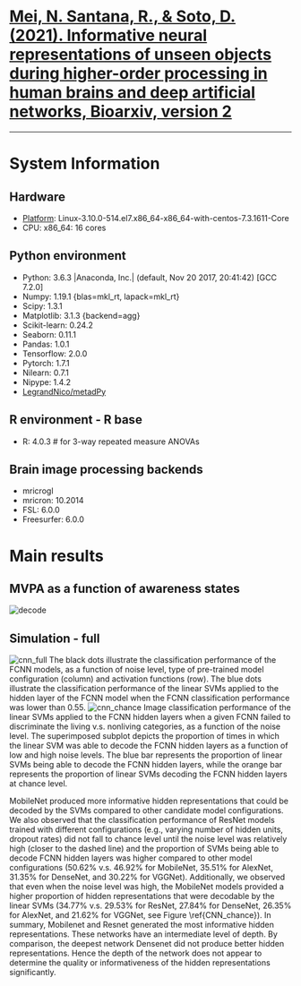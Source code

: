 # [Mei, N. Santana, R., & Soto, D. (2021). Informative neural representations of unseen objects during higher-order processing in human brains and deep artificial networks, Bioarxiv, version 2](https://www.biorxiv.org/content/10.1101/2021.01.12.426428v2)

---
# System Information
## Hardware
- [Platform](https://dipc.ehu.es):      Linux-3.10.0-514.el7.x86_64-x86_64-with-centos-7.3.1611-Core
- CPU:           x86_64: 16 cores
## Python environment
- Python:        3.6.3 |Anaconda, Inc.| (default, Nov 20 2017, 20:41:42)  [GCC 7.2.0]
- Numpy:         1.19.1 {blas=mkl_rt, lapack=mkl_rt}
- Scipy:         1.3.1
- Matplotlib:    3.1.3 {backend=agg}
- Scikit-learn:  0.24.2
- Seaborn:       0.11.1
- Pandas:        1.0.1
- Tensorflow:    2.0.0
- Pytorch:       1.7.1
- Nilearn:       0.7.1
- Nipype:        1.4.2
- [LegrandNico/metadPy](https://github.com/LegrandNico/metadPy)
## R environment - R base
- R:             4.0.3 # for 3-way repeated measure ANOVAs
## Brain image processing backends
- mricrogl
- mricron:       10.2014
- FSL:           6.0.0
- Freesurfer:    6.0.0

# Main results

## MVPA as a function of awareness states
![decode](https://github.com/nmningmei/unconfeats/blob/main/figures/decoding.jpg)

## Simulation - full
![cnn_full](https://github.com/nmningmei/unconfeats/blob/main/figures/CNN_performance_light.jpeg)
The black dots illustrate the classification performance of the FCNN models, as a function of noise level, type of pre-trained model configuration (column) and activation functions (row). The blue dots illustrate the classification performance of the linear SVMs applied to the hidden layer of the FCNN model when the FCNN classification performance was lower than 0.55.
![cnn_chance](https://github.com/nmningmei/unconfeats/blob/main/figures/CNN_chance.jpg)
Image classification performance of the linear SVMs applied to the FCNN hidden layers when a given FCNN failed to discriminate the living v.s. nonliving categories, as a function of the noise level. The superimposed subplot depicts the proportion of times in which the linear SVM was able to decode the FCNN hidden layers as a function of low and high noise levels. The blue bar represents the proportion of linear SVMs being able to decode the FCNN hidden layers, while the orange bar represents the proportion of linear SVMs decoding the FCNN hidden layers at chance level.

MobileNet produced more informative hidden representations that could be decoded by the SVMs compared to other candidate model configurations. We also observed that the classification performance of ResNet models trained with different configurations (e.g., varying number of hidden units, dropout rates) did not fall to chance level until the noise level was relatively high (closer to the dashed line) and the proportion of SVMs being able to decode FCNN hidden layers was higher compared to other model configurations (50.62\% v.s. 46.92\% for MobileNet, 35.51\% for AlexNet, 31.35\% for DenseNet, and 30.22\% for VGGNet). Additionally, we observed that even when the noise level was high, the MobileNet models provided a higher proportion of hidden representations that were decodable by the linear SVMs (34.77\% v.s. 29.53\% for ResNet, 27.84\% for DenseNet, 26.35\% for AlexNet, and 21.62\% for VGGNet, see Figure \ref{CNN_chance}). In summary, Mobilenet and Resnet generated the most informative hidden representations. These networks have an intermediate level of depth. By comparison, the deepest network Densenet did not produce better hidden representations. Hence the depth of the network does not appear to determine the quality or informativeness of the hidden representations significantly.
